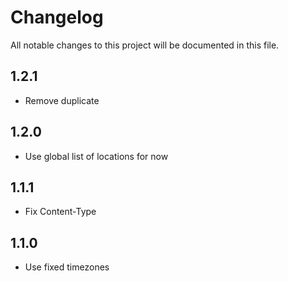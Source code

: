 # Changelog

All notable changes to this project will be documented in this file.

## 1.2.1

- Remove duplicate

## 1.2.0

- Use global list of locations for now

## 1.1.1

- Fix Content-Type

## 1.1.0

- Use fixed timezones
